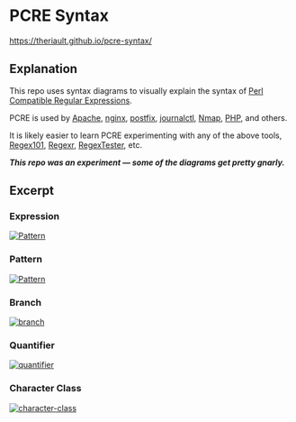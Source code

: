 # PCRE Syntax 

https://theriault.github.io/pcre-syntax/

## Explanation

This repo uses syntax diagrams to visually explain the syntax of [Perl Compatible Regular Expressions](https://www.pcre.org/original/doc/html/pcre.html).

PCRE is used by [Apache](https://httpd.apache.org/docs/2.4/rewrite/intro.html), [nginx](https://nginx.org/en/docs/http/ngx_http_rewrite_module.html), [postfix](https://www.postfix.org/PCRE_README.html), [journalctl](https://www.man7.org/linux/man-pages/man1/journalctl.1.html), [Nmap](https://nmap.org/), [PHP](https://www.php.net/manual/en/book.pcre.php), and others.

It is likely easier to learn PCRE experimenting with any of the above tools, [Regex101](https://regex101.com/), [Regexr](https://regexr.com/), [RegexTester](https://www.regextester.com/), etc.

___This repo was an experiment &mdash; some of the diagrams get pretty gnarly.___

## Excerpt

### Expression

[![Pattern](https://user-images.githubusercontent.com/150607/191187098-cc5dcbba-8e5e-47c8-bc82-d30e9f5b65d0.svg)](#)

### Pattern

[![Pattern](https://user-images.githubusercontent.com/150607/191188199-b340c8fd-07e2-433c-8bab-d6be3f28f5bf.svg)](#)

### Branch

[![branch](https://user-images.githubusercontent.com/150607/191189816-386ec1cd-44e2-4a33-966e-2142928d3b10.svg)](#)

### Quantifier

[![quantifier](https://user-images.githubusercontent.com/150607/191189909-6bf5bd6d-0d52-4bd1-bd4f-13df69ea7504.svg)](#)

### Character Class

[![character-class](https://user-images.githubusercontent.com/150607/191189938-3879fee2-116d-4453-8f62-6c79cf6f23ff.svg)](#)

